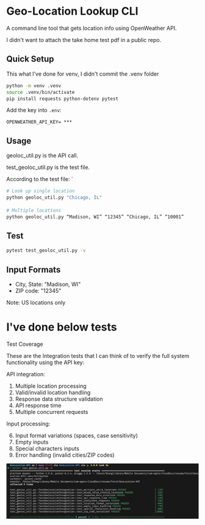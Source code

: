 # Geo-Location Lookup CLI

A command line tool that gets location info using OpenWeather API.

I didn't want to attach the take home test pdf in a public repo. 

## Quick Setup
This what I've done for venv, I didn't commit the .venv folder
```bash
python -m venv .venv
source .venv/bin/activate  
pip install requests python-dotenv pytest
```

Add the key into `.env`:
```
OPENWEATHER_API_KEY= ***
```

## Usage

geoloc_util.py is the API call.

test_geoloc_util.py is the test file. 

According to the test file: `
```bash
# Look up single location
python geoloc_util.py "Chicago, IL"

# Multiple locations
python geoloc_util.py “Madison, WI” “12345” “Chicago, IL” “10001”
```

## Test
```bash
pytest test_geoloc_util.py -v
```

## Input Formats
- City, State: "Madison, WI"
- ZIP code: "12345"

Note: US locations only


# I've done below tests 

Test Coverage

These are the Integration tests that I can think of to verify the full system functionality using the API key:

API integration: 

1. Multiple location processing
2. Valid/invalid location handling
3. Response data structure validation
4. API response time
5. Multiple concurrent requests

Input processing:

6. Input format variations (spaces, case sensitivity)
7. Empty inputs
8. Special characters inputs
9. Error handling (invalid cities/ZIP codes)


![alt text](image.png)
